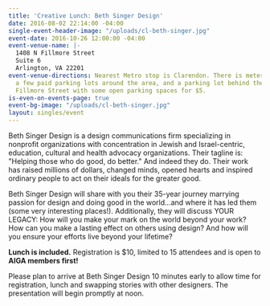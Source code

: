 ```yaml
---
title: 'Creative Lunch: Beth Singer Design'
date: 2016-08-02 22:14:00 -04:00
single-event-header-image: "/uploads/cl-beth-singer.jpg"
event-date: 2016-10-26 12:00:00 -04:00
event-venue-name: |-
  1408 N Fillmore Street
  Suite 6
  Arlington, VA 22201
event-venue-directions: Nearest Metro stop is Clarendon. There is metered street parking,
  a few paid parking lots around the area, and a parking lot behind the building on
  Fillmore Street with some open parking spaces for $5.
is-even-on-events-page: true
event-bg-image: "/uploads/cl-beth-singer.jpg"
layout: singles/event
---
```


Beth Singer Design is a design communications firm specializing in nonprofit organizations with concentration in Jewish and Israel-centric, education, cultural and health advocacy organizations. Their tagline is: "Helping those who do good, do better." And indeed they do. Their work has raised millions of dollars, changed minds, opened hearts and inspired ordinary people to act on their ideals for the greater good.

Beth Singer Design will share with you their 35-year journey marrying passion for design and doing good in the world...and where it has led them (some very interesting places!). Additionally, they will discuss YOUR LEGACY: How will you make your mark on the world beyond your work? How can you make a lasting effect on others using design? And how will you ensure your efforts live beyond your lifetime?

**Lunch is included.** Registration is $10, limited to 15 attendees and is open to **AIGA members first!**

Please plan to arrive at Beth Singer Design 10 minutes early to allow time for registration, lunch and swapping stories with other designers. The presentation will begin promptly at noon.

